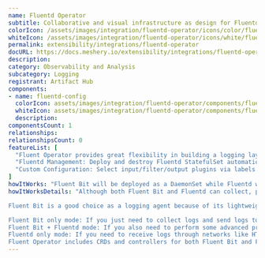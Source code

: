 ```yaml
---
name: Fluentd Operator
subtitle: Collaborative and visual infrastructure as design for Fluentd Operator
colorIcon: /assets/images/integration/fluentd-operator/icons/color/fluentd-operator-color.svg
whiteIcon: /assets/images/integration/fluentd-operator/icons/white/fluentd-operator-white.svg
permalink: extensibility/integrations/fluentd-operator
docURL: https://docs.meshery.io/extensibility/integrations/fluentd-operator
description: 
category: Observability and Analysis
subcategory: Logging
registrant: Artifact Hub
components: 
- name: fluentd-config
  colorIcon: assets/images/integration/fluentd-operator/components/fluentd-config/icons/color/fluentd-config-color.svg
  whiteIcon: assets/images/integration/fluentd-operator/components/fluentd-config/icons/white/fluentd-config-white.svg
  description: 
componentsCount: 1
relationships: 
relationshipsCount: 0
featureList: [
  "Fluent Operator provides great flexibility in building a logging layer based on Fluent Bit and Fluentd.",
  "Fluentd Management: Deploy and destroy Fluentd StatefulSet automatically.",
  "Custom Configuration: Select input/filter/output plugins via labels."
]
howItWorks: "Fluent Bit will be deployed as a DaemonSet while Fluentd will be deployed as a StatefulSet. "
howItWorksDetails: "Although both Fluent Bit and Fluentd can collect, process(parse and filter) and then forward log to the final destinations, still they have strengths in different aspects.

Fluent Bit is a good choice as a logging agent because of its lightweight and efficiency, while Fluentd is more powerful to perform advanced processing on logs because of its rich plugins.

Fluent Bit only mode: If you just need to collect logs and send logs to the final destinations, all you need is Fluent Bit.
Fluent Bit + Fluentd mode: If you also need to perform some advanced processing on the logs collected or send to more sinks, then you also need Fluentd.
Fluentd only mode: If you need to receive logs through networks like HTTP or Syslog and then process and send the log to the final sinks, you only need Fluentd.
Fluent Operator includes CRDs and controllers for both Fluent Bit and Fluentd which allows you to config your log processing pipelines in the 3 modes mentioned above as you wish."
---
```


